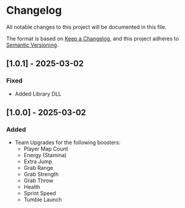# Changelog

All notable changes to this project will be documented in this file.

The format is based on [Keep a Changelog](https://keepachangelog.com/en/1.1.0/),
and this project adheres to [Semantic Versioning](https://semver.org/spec/v2.0.0.html).

## [1.0.1] - 2025-03-02

### Fixed

- Added Library DLL


## [1.0.0] - 2025-03-02

### Added

- Team Upgrades for the following boosters:
    - Player Map Count
    - Energy (Stamina)
    - Extra Jump
    - Grab Range
    - Grab Strength
    - Grab Throw
    - Health
    - Sprint Speed
    - Tumble Launch
